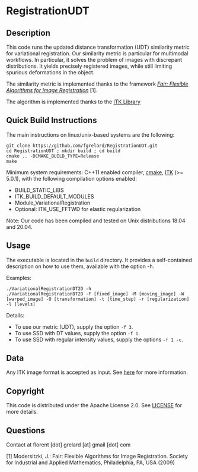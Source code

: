 # RegistrationUDT

Description
-----------

This code runs the updated distance transformation (UDT) similarity metric for variational registration. Our similarity metric is particular for multimodal workflows. In particular, it solves the problem of images with discrepant distributions. It yields precisely registered images, while still limiting spurious deformations in the object. 

The similarity metric is implemented thanks to the framework [*Fair: Flexible Algorithms for Image Registration*](https://dl.acm.org/doi/10.5555/1816330) [1].

The algorithm is implemented thanks to the [ITK Library](https://itk.org/)



Quick Build Instructions
------------------------
The main instructions on linux/unix-based systems are the following:

```shell
git clone https://github.com/fgrelard/RegistrationUDT.git
cd RegistrationUDT ; mkdir build ; cd build
cmake .. -DCMAKE_BUILD_TYPE=Release
make
```

Minimum system requirements: C++11 enabled compiler, [cmake](http://cmake.org), [ITK](http://itk.org/) (>= 5.0.1), with the following compilation options enabled:
* BUILD_STATIC_LIBS
* ITK_BUILD_DEFAULT_MODULES
* Module_VariationalRegistration
* Optional: ITK_USE_FFTWD for elastic regularization

Note: Our code has been compiled and tested on Unix distributions 18.04 and 20.04.


Usage
------------------------
The executable is located in the `build` directory. 
It provides a self-contained description on how to use them, available with the option -h.

Examples:
```shell
./VariationalRegistrationDT2D -h
./VariationalRegistrationDT2D -F [fixed_image] -M [moving_image] -W [warped_image] -O [transformation] -t [time_step] -r [regularization] -l [levels]
```
Details:
* To use our metric (UDT), supply the option `-f 3`. 
* To use SSD with DT values, supply the option `-f 1`.
* To use SSD with regular intensity values, supply the options `-f 1 -c`.


Data
------------------------
Any ITK image format is accepted as input. See [here](https://itk.org/Wiki/ITK/File_Formats) for more information.

Copyright
------------------------
This code is distributed under the Apache License 2.0. See [LICENSE](https://github.com/fgrelard/RegistrationUDT/blob/main/LICENSE) for more details.

Questions
------------------------
Contact at florent [dot] grelard [at] gmail [dot] com

[1] Modersitzki, J.: Fair: Flexible Algorithms for Image Registration. Society for Industrial and Applied Mathematics, Philadelphia, PA, USA (2009)
